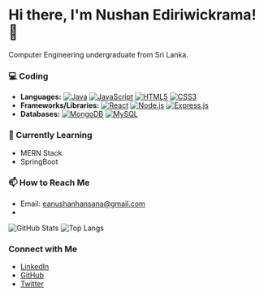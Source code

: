 # Hi there, I'm Nushan Ediriwickrama! 👋

Computer Engineering undergraduate from Sri Lanka.

### 💻 Coding
- **Languages:** [![Java](https://img.shields.io/badge/-Java-orange?style=for-the-badge&logo=java&logoColor=white)](#) [![JavaScript](https://img.shields.io/badge/-JavaScript-yellow?style=for-the-badge&logo=javascript&logoColor=white)](#) [![HTML5](https://img.shields.io/badge/-HTML5-orange?style=for-the-badge&logo=html5&logoColor=white)](#) [![CSS3](https://img.shields.io/badge/-CSS3-blue?style=for-the-badge&logo=css3&logoColor=white)](#)
- **Frameworks/Libraries:** [![React](https://img.shields.io/badge/-React-blue?style=for-the-badge&logo=react&logoColor=white)](#) [![Node.js](https://img.shields.io/badge/-Node.js-green?style=for-the-badge&logo=node.js&logoColor=white)](#) [![Express.js](https://img.shields.io/badge/-Express.js-black?style=for-the-badge&logo=express&logoColor=white)](#)
- **Databases:** [![MongoDB](https://img.shields.io/badge/-MongoDB-green?style=for-the-badge&logo=mongodb&logoColor=white)](#) [![MySQL](https://img.shields.io/badge/-MySQL-blue?style=for-the-badge&logo=mysql&logoColor=white)](#)
### 🌱 Currently Learning
- MERN Stack
- SpringBoot

### 📫 How to Reach Me
- Email: eanushanhansana@gmail.com
- 
![GitHub Stats](https://github-readme-stats.vercel.app/api?username=nushan2000&show_icons=true&theme=radical)
![Top Langs](https://github-readme-stats.vercel.app/api/top-langs/?username=nushan2000&layout=compact&theme=radical)
### Connect with Me

- [LinkedIn](www.linkedin.com/in/nushan-ediriwickrama-0278842b2)
- [GitHub](https://github.com/nushan2000)
- [Twitter](https://twitter.com/nushan_ed)




